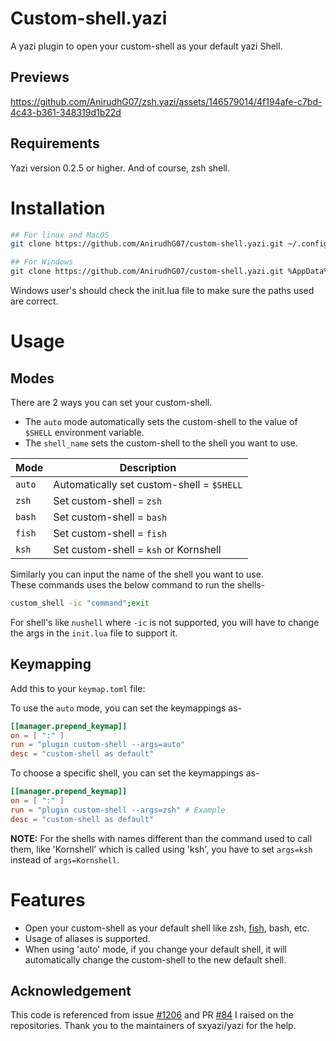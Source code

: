 # Custom-shell.yazi

A yazi plugin to open your custom-shell as your default yazi Shell.

## Previews
https://github.com/AnirudhG07/zsh.yazi/assets/146579014/4f194afe-c7bd-4c43-b361-348319d1b22d

## Requirements

Yazi version 0.2.5 or higher. And of course, zsh shell.

# Installation

```bash
## For linux and MacOS
git clone https://github.com/AnirudhG07/custom-shell.yazi.git ~/.config/yazi/plugins/custom-shell.yazi

## For Windows
git clone https://github.com/AnirudhG07/custom-shell.yazi.git %AppData%\yazi\config\plugins\custom-shell.yazi
```

Windows user's should check the init.lua file to make sure the paths used are correct.

# Usage

## Modes
There are 2 ways you can set your custom-shell. 
- The `auto` mode automatically sets the custom-shell to the value of `$SHELL` environment variable.
- The `shell_name` sets the custom-shell to the shell you want to use.

| **Mode** | **Description**                           |
|----------|-------------------------------------------|
| `auto`   | Automatically set custom-shell = `$SHELL` |
| `zsh`    | Set custom-shell = `zsh`                  |
| `bash`   | Set custom-shell = `bash`                 |
| `fish`   | Set custom-shell = `fish`                 |
| `ksh`    | Set custom-shell = `ksh` or Kornshell     |

Similarly you can input the name of the shell you want to use.
<br>
These commands uses the below command to run the shells-
```bash
custom_shell -ic "command";exit
```
For shell's like `nushell` where `-ic` is not supported, you will have to change the args in the `init.lua` file to support it.

## Keymapping
Add this to your `keymap.toml` file:

To use the `auto` mode, you can set the keymappings as-
```toml
[[manager.prepend_keymap]]
on = [ ":" ]
run = "plugin custom-shell --args=auto" 
desc = "custom-shell as default"
```
To choose a specific shell, you can set the keymappings as-
```toml
[[manager.prepend_keymap]]
on = [ ":" ]
run = "plugin custom-shell --args=zsh" # Example
desc = "custom-shell as default"
```
**NOTE:** For the shells with names different than the command used to call them, like 'Kornshell' which is called using 'ksh', you have to set `args=ksh` instead of `args=Kornshell`.

# Features
- Open your custom-shell as your default shell like zsh, [fish](https://github.com/AnirudhG07/fish.yazi), bash, etc.
- Usage of aliases is supported.
- When using 'auto' mode, if you change your default shell, it will automatically change the custom-shell to the new default shell.

## Acknowledgement

This code is referenced from issue [#1206](https://github.com/sxyazi/yazi/issues/1206) and PR [#84](https://github.com/yazi-rs/yazi-rs.github.io/pull/84) I raised on the repositories. Thank you to the maintainers of sxyazi/yazi for the help.
